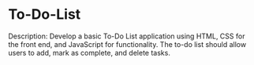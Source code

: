 # To-Do-List
Description: Develop a basic To-Do List application using HTML, CSS for the front end, and JavaScript for functionality. The to-do list should allow users to add, mark as complete, and delete tasks.
